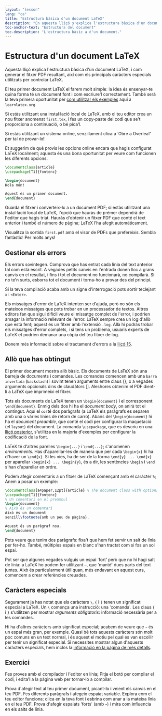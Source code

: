 ```yaml
---
layout: "lesson"
lang: "ca"
title: "Estructura bàsica d'un document LaTeX"
description: "En aquesta lliçó s'explica l'estructura bàsica d'un document LaTeX, i com generar el fitxer PDF resultant, així com els principals caràcters especials utilitzats per controlar LaTeX."
toc-anchor-text: "Estructura del document"
toc-description: "L'estructura bàsic a d'un document."
---
```


# Estructura d'un document LaTeX

<span
  class="summary">Aquesta lliçó explica l'estructura bàsica d'un document LaTeX, i com generar el fitxer PDF resultant, així com els principals caràcters especials utilitzats per controlar LaTeX.</span>

El teu primer document LaTeX el farem molt simple: la idea és ensenyar-te quina forma té un document font i com escriure'l correctament. També serà la teva primera oportunitat per [com utilitzar els exemples](help) aquí a `learnlatex.org`.

Si estàs utilitzant una instal·lació local de LaTeX, amb el teu editor crea un nou fitxer anomenat `first.tex`, i fes un copy-paste del codi que se't proporciona a continuació, o bé pica'l.

Si estàs utilitzant un sistema online, senzillament clica a ‘Obre a Overleaf’ per tal de provar-lo!

<p 
  class="hint">Et suggerim de què provis les opcions online encara que hagis configurat LaTeX localment; aquesta és una bona oportunitat per veure com funcionen les diferents opcions.</p>

```latex
\documentclass{article}
\usepackage[T1]{fontenc}

\begin{document}
Hola món!

Aquest és un primer document.
\end{document}
```

Guarda el fitxer i converteix-lo a un document PDF; si estàs utilitzant una instal·lació local de LaTeX, l'opció que hauràs de prémer dependrà de l'editor que hagis triat. Hauràs d'obtenir un fitxer PDF que conté el text anterior i també el número de pàgina; LaTeX l'ha afegit automàticament.

Visualitza la sortida `first.pdf` amb el visor de PDFs que prefereixis. Sembla fantàstic! Per molts anys!

## Gestionar els errors

Els errors sovintegen. Comprova que has entrat cada línia del text anterior tal com està escrit. A vegades petits canvis en l'entrada donen lloc a grans canvis en el resultat, i fins i tot el document no funcionarà, no compilarà. Si no te'n surts, esborra tot el document i torna-ho a provar des del principi.

Si la teva compilació acaba amb un signe d'interrogació pots sortir teclejant `x` i `<Enter>`.

Els missatges d'error de LaTeX intenten ser d'ajuda, però no són els mateixos missatges que pots trobar en un processador de textos. Altres editors fan que sigui difícil veure el missatge complet de l'error, i podrien amagar la informació rellevant de l'error. LaTeX sempre crea un log d'allò que està fent; aquest és un fitxer amb l'extensió `.log`. Allà hi podràs trobar els missatges d'error complets, i si tens un problema, usuaris experts de LaTeX et podrien demanar una còpia del teu fitxer de log.

<p class="hint">Donem més informació sobre el tractament d'errors a la <a href="./lesson-15">lliçó 15</a>.</p>

## Allò que has obtingut

El primer document mostra allò bàsic. Els documents de LaTeX són una barreja de documents i comandes. Les comandes comencen amb una `barra invertida` (`backslash`) i sovint tenen arguments entre claus {}, o a vegades arguments opcionals dins de claudàtors []. Aleshores obtenim el PDF dient-li a LaTeX que imprimeixi el fitxer.

Tots els documents de LaTeX tenen un `\begin{document}` i el corresponent `\end{document}`.
Enmig dels dos hi ha el *document body*, on anirà tot el contingut.
Aquí el `cos`té dos paràgrafs (a LaTeX els paràgrafs es separen amb una o vàries línies de retorn de carro). Abans del `\begin{document}` hi ha el *document preamble*, que conté el codi per configurar la maquetació (el `layout`) del document. La comanda `\usepackage`, que es descriu en una [lliçó posterior](lesson-06), s'utilitza en la majoria d'exemples per configurar la codificació de la font.

LaTeX té d'altres parelles `\begin{...}` i `\end{...}`; s'anomenen *environments*.
Has d'aparellar-les de manera que per cada `\begin{x}` hi ha d'haver un `\end{x}`.
Si les nies, ha de ser de la forma `\end{y} ... \end{x}` per aparellar
`\begin{x} ... \begin{y}`, és a dir, les sentències `\begin` i `\end` s'han d'aparellar en ordre.

Podem afegir comentaris a un fitxer de LaTeX començant amb el caràcter `%`; Anem a posar un exemple:

```latex
\documentclass[a4paper,12pt]{article} % The document class with options
\usepackage[T1]{fontenc}
% Un comentari en el preàmbul
\begin{document}
% Això és un comentari
Això és un document
senzill\footnote{amb un peu de pàgina}.

Aquest és un paràgraf nou.
\end{document}
```

Pots veure que tenim dos paràgrafs: fixa't que hem fet servir un salt de línia per fer-ho. També, múltiples espais en blanc s'han tractat com si fos un sol espai.

Pot ser que algunes vegades vulguis un espai 'fort' però que no hi hagi salt de línia: a LaTeX ho podem fer utilitzant `~`, que 'manté' dues parts del text juntes. Això és particularment útil quan, més endavant en aquest curs, comencem a crear referències creuades.

## Caràcters especials

Segurament ja has notat que els caràcters ``\``, `{` i `}` tenen un significat especial a LaTeX.
Un ``\`` comença una instrucció: una 'comanda'. Les claus `{` i `}` s'utilitzen per mostrar _arguments obligatoris_: informació necessària per a les comandes.

Hi ha d'altres caràcters amb significat especial; acabem de veure que `~`
és un espai més gran, per exemple. Quasi bé tots aquests caràcters són molt poc comuns en un text normal, i és aquest el motiu pel qual es van escollir per tenir un significat especial. Si necessites mostrar algun d'aquests caràcters especials, hem inclòs la [informació en la pàgina de més detalls](more-03).

## Exercici

Fes proves amb el compilador i l'editor en línia; Pitja el botó per compilar el codi, i edita'l a la pàgina web per tornar-lo a compilar.

Prova d'afegir text al teu primer document, picant-lo i veient els canvis en el teu PDF. Fes diferents paràgrafs i afegeix espaiat variable. Explora com el teu editor funciona; clica en la teva font i esbrina com anar a la mateixa línia en el teu PDF. Prova d'afegir espaiats 'forts' (amb `~`) i mira com influencia en els salts de línia.
